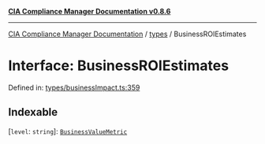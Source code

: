 [**CIA Compliance Manager Documentation v0.8.6**](../../README.md)

***

[CIA Compliance Manager Documentation](../../modules.md) / [types](../README.md) / BusinessROIEstimates

# Interface: BusinessROIEstimates

Defined in: [types/businessImpact.ts:359](https://github.com/Hack23/cia-compliance-manager/blob/050a250237d6f621490781dbdf95155919f35aed/src/types/businessImpact.ts#L359)

## Indexable

\[`level`: `string`\]: [`BusinessValueMetric`](BusinessValueMetric.md)
